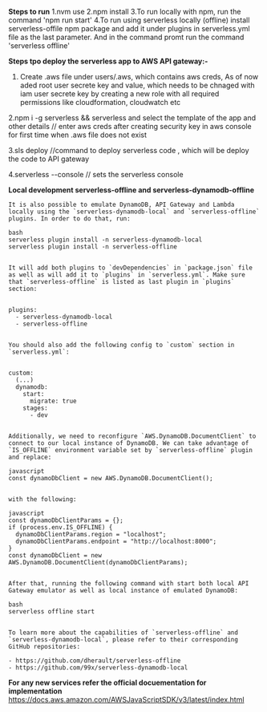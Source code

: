 **Steps to run**
1.nvm use
2.npm install
3.To run locally with npm, run the command 'npm run start'
4.To run using serverless locally (offline) install serverless-offile npm package and add it under plugins in serverless.yml file as the last parameter. And in the command promt run the command 'serverless offline'

**Steps tpo deploy the serverless app to AWS API gateway:-**

1. Create .aws file under users/.aws, which contains aws creds, As of now aded root user secrete key and value, which needs to be chnaged with iam user secrete key by creating a new role with all required permissions like cloudformation, cloudwatch etc

2.npm i -g serverless && serverless and select the template of the app and other details // enter aws creds after creating security key in aws console for first time when .aws file does not exist

3.sls deploy //command to deploy serverless code , which will be deploy the code to API gateway

4.serverless --console // sets the serverless console

**Local development serverless-offline and serverless-dynamodb-offline**

```
It is also possible to emulate DynamoDB, API Gateway and Lambda locally using the `serverless-dynamodb-local` and `serverless-offline` plugins. In order to do that, run:

bash
serverless plugin install -n serverless-dynamodb-local
serverless plugin install -n serverless-offline


It will add both plugins to `devDependencies` in `package.json` file as well as will add it to `plugins` in `serverless.yml`. Make sure that `serverless-offline` is listed as last plugin in `plugins` section:


plugins:
  - serverless-dynamodb-local
  - serverless-offline


You should also add the following config to `custom` section in `serverless.yml`:


custom:
  (...)
  dynamodb:
    start:
      migrate: true
    stages:
      - dev


Additionally, we need to reconfigure `AWS.DynamoDB.DocumentClient` to connect to our local instance of DynamoDB. We can take advantage of `IS_OFFLINE` environment variable set by `serverless-offline` plugin and replace:

javascript
const dynamoDbClient = new AWS.DynamoDB.DocumentClient();


with the following:

javascript
const dynamoDbClientParams = {};
if (process.env.IS_OFFLINE) {
  dynamoDbClientParams.region = "localhost";
  dynamoDbClientParams.endpoint = "http://localhost:8000";
}
const dynamoDbClient = new AWS.DynamoDB.DocumentClient(dynamoDbClientParams);


After that, running the following command with start both local API Gateway emulator as well as local instance of emulated DynamoDB:

bash
serverless offline start


To learn more about the capabilities of `serverless-offline` and `serverless-dynamodb-local`, please refer to their corresponding GitHub repositories:

- https://github.com/dherault/serverless-offline
- https://github.com/99x/serverless-dynamodb-local

```

**For any new services refer the official docuementation for implementation**
https://docs.aws.amazon.com/AWSJavaScriptSDK/v3/latest/index.html 